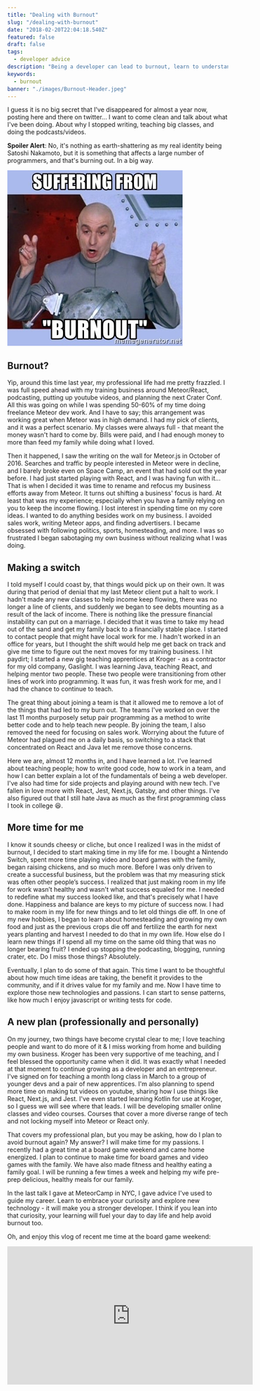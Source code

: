 ```yaml
---
title: "Dealing with Burnout"
slug: "/dealing-with-burnout"
date: "2018-02-20T22:04:18.540Z"
featured: false
draft: false
tags:
  - developer advice
description: "Being a developer can lead to burnout, learn to understand the signs"
keywords:
  - burnout
banner: "./images/Burnout-Header.jpeg"
---
```


I guess it is no big secret that I've disappeared for almost a year now, posting here and there on twitter... I want to come clean and talk about what I've been doing. About why I stopped writing, teaching big classes, and doing the podcasts/videos.

**Spoiler Alert**: No, it's nothing as earth-shattering as my real identity being Satoshi Nakamoto, but it is something that affects a large number of programmers, and that's burning out. In a big way.

![burnout-meme](./images/suffering-from-burnout.jpg)

## Burnout?

Yip, around this time last year, my professional life had me pretty frazzled. I was full speed ahead with my training business around Meteor/React, podcasting, putting up youtube videos, and planning the next Crater Conf. All this was going on while I was spending 50-60% of my time doing freelance Meteor dev work. And I have to say; this arrangement was working great when Meteor was in high demand. I had my pick of clients, and it was a perfect scenario. My classes were always full - that meant the money wasn't hard to come by. Bills were paid, and I had enough money to more than feed my family while doing what I loved.

Then it happened, I saw the writing on the wall for Meteor.js in October of 2016. Searches and traffic by people interested in Meteor were in decline, and I barely broke even on Space Camp, an event that had sold out the year before. I had just started playing with React, and I was having fun with it... That is when I decided it was time to rename and refocus my business efforts away from Meteor. It turns out shifting a business' focus is hard. At least that was my experience; especially when you have a family relying on you to keep the income flowing. I lost interest in spending time on my core ideas. I wanted to do anything besides work on my business. I avoided sales work, writing Meteor apps, and finding advertisers.  I became obsessed with following politics, sports, homesteading, and more. I was so frustrated I began sabotaging my own business without realizing what I was doing.

## Making a switch

I told myself I could coast by, that things would pick up on their own. It was during that period of denial that my last Meteor client put a halt to work. I hadn't made any new classes to help income keep flowing, there was no longer a line of clients, and suddenly we began to see debts mounting as a result of the lack of income. There is nothing like the pressure financial instability can put on a marriage. I decided that it was time to take my head out of the sand and get my family back to a financially stable place. I started to contact people that might have local work for me. I hadn't worked in an office for years, but I thought the shift would help me get back on track and give me time to figure out the next moves for my training business. I hit paydirt; I started a new gig teaching apprentices at Kroger - as a contractor for my old company, Gaslight. I was learning Java, teaching React, and helping mentor two people. These two people were transitioning from other lines of work into programming. It was fun, it was fresh work for me, and I had the chance to continue to teach.

The great thing about joining a team is that it allowed me to remove a lot of the things that had led to my burn out. The teams I've worked on over the last 11 months purposely setup pair programming as a method to write better code and to help teach new people. By joining the team, I also removed the need for focusing on sales work. Worrying about the future of Meteor had plagued me on a daily basis, so switching to a stack that concentrated on React and Java let me remove those concerns.

Here we are, almost 12 months in, and I have learned a lot. I've learned about teaching people; how to write good code, how to work in a team, and how I can better explain a lot of the fundamentals of being a web developer. I've also had time for side projects and playing around with new tech. I've fallen in love more with React, Jest, Next.js, Gatsby, and other things. I've also figured out that I still hate Java as much as the first programming class I took in college 😆.

## More time for me

I know it sounds cheesy or cliche, but once I realized I was in the midst of burnout, I decided to start making time in my life for me. I bought a Nintendo Switch, spent more time playing video and board games with the family, began raising chickens, and so much more. Before I was only driven to create a successful business, but the problem was that my measuring stick was often other people’s success. I realized that just making room in my life for work wasn’t healthy and wasn't what success equaled for me. I needed to redefine what my success looked like, and that's precisely what I have done. Happiness and balance are keys to my picture of success now. I had to make room in my life for new things and to let old things die off. In one of my new hobbies, I began to learn about homesteading and growing my own food and just as the previous crops die off and fertilize the earth for next years planting and harvest I needed to do that in my own life. How else do I learn new things if I spend all my time on the same old thing that was no longer bearing fruit? I ended up stopping the podcasting, blogging, running crater, etc. Do I miss those things? Absolutely.

Eventually, I plan to do some of that again. This time I want to be thoughtful about how much time ideas are taking, the benefit it provides to the community, and if it drives value for my family and me. Now I have time to explore those new technologies and passions. I can start to sense patterns, like how much I enjoy javascript or writing tests for code.

## A new plan (professionally and personally)

On my journey, two things have become crystal clear to me; I love teaching people and want to do more of it & I miss working from home and building my own business. Kroger has been very supportive of me teaching, and I feel blessed the opportunity came when it did. It was exactly what I needed at that moment to continue growing as a developer and an entrepreneur. I've signed on for teaching a month long class in March to a group of younger devs and a pair of new apprentices. I'm also planning to spend more time on making tut videos on youtube, sharing how I use things like React, Next.js, and Jest. I've even started learning Kotlin for use at Kroger, so I guess we will see where that leads. I will be developing smaller online classes and video courses. Courses that cover a more diverse range of tech and not locking myself into Meteor or React only.

That covers my professional plan, but you may be asking, how do I plan to avoid burnout again? My answer? I will make time for my passions. I recently had a great time at a board game weekend and came home energized. I plan to continue to make time for board games and video games with the family. We have also made fitness and healthy eating a family goal. I will be running a few times a week and helping my wife pre-prep delicious, healthy meals for our family.

In the last talk I gave at MeteorCamp in NYC, I gave advice I've used to guide my career. Learn to embrace your curiosity and explore new technology - it will make you a stronger developer. I think if you lean into that curiosity, your learning will fuel your day to day life and help avoid burnout too.

Oh, and enjoy this vlog of recent me time at the board game weekend:

<iframe width="560" height="315" src="https://www.youtube.com/embed/v9za938dIbs" frameborder="0" allow="autoplay; encrypted-media" allowfullscreen />

